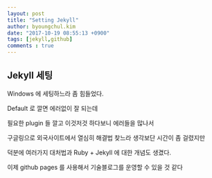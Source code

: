 ```yaml
---
layout: post
title: "Setting Jekyll"
author: byoungchul.kim
date: "2017-10-19 08:55:13 +0900"
tags: [jekyll,github]
comments : true
---
```


## Jekyll 세팅

Windows 에 세팅하느라 좀 힘들었다.

Default 로 깔면 에러없이 잘 되는데

필요한 plugin 들 깔고 이것저것 하다보니 에러들을 많나서

구글링으로 외국사이트에서 열심히 해결법 찾느라 생각보단 시간이 좀 걸렸지만

덕분에 여러가지 대처법과 Ruby + Jekyll 에 대한 개념도 생겼다.

이제 github pages 를 사용해서 기술블로그를 운영할 수 있을 것 같다
